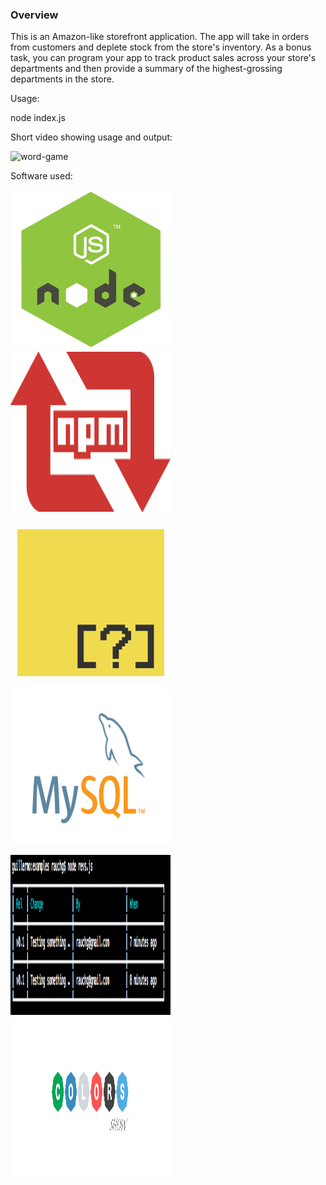 ### Overview

This is an Amazon-like storefront application. The app will take in orders from customers and deplete stock from the store's inventory. As a bonus task, you can program your app to track product sales across your store's departments and then provide a summary of the highest-grossing departments in the store.

Usage: 

node index.js 

Short video showing usage and output:

![word-game](https://user-images.githubusercontent.com/33644735/39363971-3ef102ea-49fa-11e8-902d-d7bc590320bd.gif)

Software used: 

<img src="/nodejs_logo.png" width="256" height="256" title="NodeJS"><img src="/npm-logo.png" width="256" height="256" title="Node Package Manager">

<img src="/inquirer.png" width="256" height="256" title="Inquirer"><img src="/mysql.png" width="256" height="256" title="MySQL">

<img src="/cli-tables.png" width="256" height="256" title="CLI Tables"><img src="/colors.png" width="256" height="256" title="Colors">

